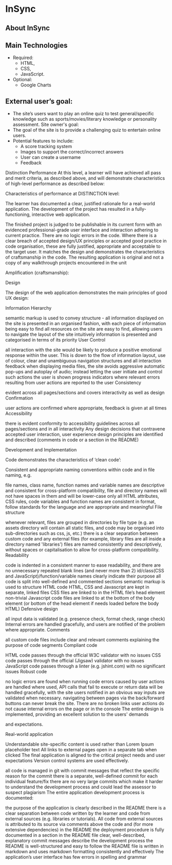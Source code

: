 # InSync 
## About InSync
## Main Technologies
* Required: 
    * HTML, 
    * CSS, 
    * JavaScript.
* Optional: 
    * Google Charts

## External user’s goal:
* The site’s users want to play an online quiz to test general/specific knowledge such as sports/movies/literary knowledge or personality assessment.
Site owner's goal:
* The goal of the site is to provide a challenging quiz to entertain online users.
* Potential features to include:
    * A score tracking system
    * Images to support the correct/incorrect answers
    * User can create a username
    * Feedback

<!-- Content to be included in final readme -->
Distinction Performance
At this level, a learner will have achieved all pass and merit criteria, as described above, and will demonstrate characteristics of high-level performance as described below:

Characteristics of performance at DISTINCTION level:

The learner has documented a clear, justified rationale for a real-world application. The development of the project has resulted in a fully-functioning, interactive web application.

The finished project is judged to be publishable in its current form with an evidenced professional-grade user interface and interaction adhering to current practice. There are no logic errors in the code. Where there is a clear breach of accepted design/UX principles or accepted good practice in code organisation, these are fully justified, appropriate and acceptable to the target user. It matches the design and demonstrates the characteristics of craftsmanship in the code. The resulting application is original and not a copy of any walkthrough projects encountered in the unit

Amplification (craftsmanship):

Design

The design of the web application demonstrates the main principles of good UX design:

Information Hierarchy

semantic markup is used to convey structure - all information displayed on the site is presented in an organised fashion, with each piece of information being easy to find
all resources on the site are easy to find, allowing users to navigate the layout of the site intuitively
information is presented and categorised in terms of its priority
User Control

all interaction with the site would be likely to produce a positive emotional response within the user. This is down to the flow of information layout, use of colour, clear and unambiguous navigation structures and all interaction feedback
when displaying media files, the site avoids aggressive automatic pop-ups and autoplay of audio; instead letting the user initiate and control such actions
the user is shown progress indicators where relevant
errors resulting from user actions are reported to the user
Consistency

evident across all pages/sections and covers interactivity as well as design
Confirmation

user actions are confirmed where appropriate, feedback is given at all times
Accessibility

there is evident conformity to accessibility guidelines across all pages/sections and in all interactivity
Any design decisions that contravene accepted user interaction, user experience design principles are identified and described (comments in code or a section in the README)

Development and Implementation

Code demonstrates the characteristics of ‘clean code’:

Consistent and appropriate naming conventions within code and in file naming, e.g.

file names, class name, function names and variable names are descriptive and consistent
for cross-platform compatibility, file and directory names will not have spaces in them and will be lower-case only
all HTML attributes, CSS rules, code variables and function names are consistent in format, follow standards for the language and are appropriate and meaningful
File structure

whenever relevant, files are grouped in directories by file type (e.g. an assets directory will contain all static files, and code may be organised into sub-directories such as css, js, etc.)
there is a clear separation between custom code and any external files (for example, library files are all inside a directory named 'libraries')
files are named consistently and descriptively, without spaces or capitalisation to allow for cross-platform compatibility.
Readability

code is indented in a consistent manner to ease readability, and there are no unnecessary repeated blank lines (and never more than 2)
id/class(CSS and JavaScript)/function/variable names clearly indicate their purpose
all code is split into well-defined and commented sections
semantic markup is used to structure HTML code
HTML, CSS and Javascript are kept in separate, linked files
CSS files are linked to in the HTML file’s head element
non-trivial Javascript code files are linked to at the bottom of the body element (or bottom of the head element if needs loaded before the body HTML)
Defensive design

all input data is validated (e.g. presence check, format check, range check)
Internal errors are handled gracefully, and users are notified of the problem where appropriate.
Comments

all custom code files include clear and relevant comments explaining the purpose of code segments
Compliant code

HTML code passes through the official W3C validator with no issues
CSS code passes through the official (Jigsaw) validator with no issues
JavaScript code passes through a linter (e.g. jshint.com) with no significant issues
Robust code

no logic errors are found when running code
errors caused by user actions are handled
where used, API calls that fail to execute or return data will be handled gracefully, with the site users notified in an obvious way
inputs are validated when necessary.
navigating between pages via the back/forward buttons can never break the site. There are no broken links
user actions do not cause internal errors on the page or in the console
The entire design is implemented, providing an excellent solution to the users' demands

and expectations.

Real-world application

Understandable site-specific content is used rather than Lorem Ipsum placeholder text
All links to external pages open in a separate tab when clicked
The final application is aligned to the critical project needs and user expectations
Version control systems are used effectively.

all code is managed in git with commit messages that reflect the specific reason for the commit
there is a separate, well-defined commit for each individual feature/fix
there are no very large commits which make it harder to understand the development process and could lead the assessor to suspect plagiarism
The entire application development process is documented:

the purpose of the application is clearly described in the README
there is a clear separation between code written by the learner and code from external sources (e.g. libraries or tutorials). All code from external sources is attributed to its source via comments above the code and (for more extensive dependencies) in the README
the deployment procedure is fully documented in a section in the README file
clear, well-described, explanatory commit messages describe the development process
the README is well-structured and easy to follow
the README file is written in markdown and uses markdown formatting consistently and effectively
The application’s user interface has few errors in spelling and grammar
